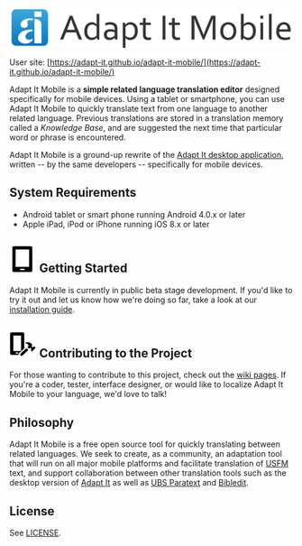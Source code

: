 ![Adapt It Mobile](https://github.com/adapt-it/adapt-it-mobile/blob/master/docs/aim_logo.png)

User site: [https://adapt-it.github.io/adapt-it-mobile/](https://adapt-it.github.io/adapt-it-mobile/)

Adapt It Mobile is a **simple related language translation editor** designed specifically for mobile devices. Using a tablet or smartphone, you can use Adapt It Mobile to quickly translate text from one language to another related language. Previous translations are stored in a translation memory called a _Knowledge Base_, and are suggested the next time that particular word or phrase is encountered.

Adapt It Mobile is a ground-up rewrite of the [Adapt It desktop application](http://adapt-it.org/), written -- by the same developers -- specifically for mobile devices.

## System Requirements

- Android tablet or smart phone running Android 4.0.x or later
- Apple iPad, iPod or iPhone running iOS 8.x or later


## ![Users Guide](https://github.com/adapt-it/adapt-it-mobile/blob/master/docs/tablet.png) Getting Started

Adapt It Mobile is currently in public beta stage development. If you'd like to try it out and let us know how we're doing so far, take a look at our [installation guide](https://github.com/adapt-it/adapt-it-mobile/wiki/Using-Adapt-It-Mobile).

## ![Contribute](https://github.com/adapt-it/adapt-it-mobile/blob/master/docs/build.png) Contributing to the Project

For those wanting to contribute to this project, check out the [wiki pages](https://github.com/adapt-it/adapt-it-mobile/wiki/Contributing-to-Adapt-It-Mobile). If you're a coder, tester, interface designer, or would like to localize Adapt It Mobile to your language, we'd love to talk!

## Philosophy

Adapt It Mobile is a free open source tool for quickly translating between related languages. We seek to create, as a community, an adaptation tool that will run on all major mobile platforms and facilitate translation of [USFM](http://paratext.ubs-translations.org/about/usfm) text, and support collaboration between other translation tools such as the desktop version of [Adapt It](http://adapt-it.org/) as well as [UBS Paratext](http://paratext.ubs-translations.org/) and [Bibledit](https://sites.google.com/site/bibledit/).

## License

See [LICENSE](https://github.com/adapt-it/adapt-it-mobile/blob/master/LICENSE).
